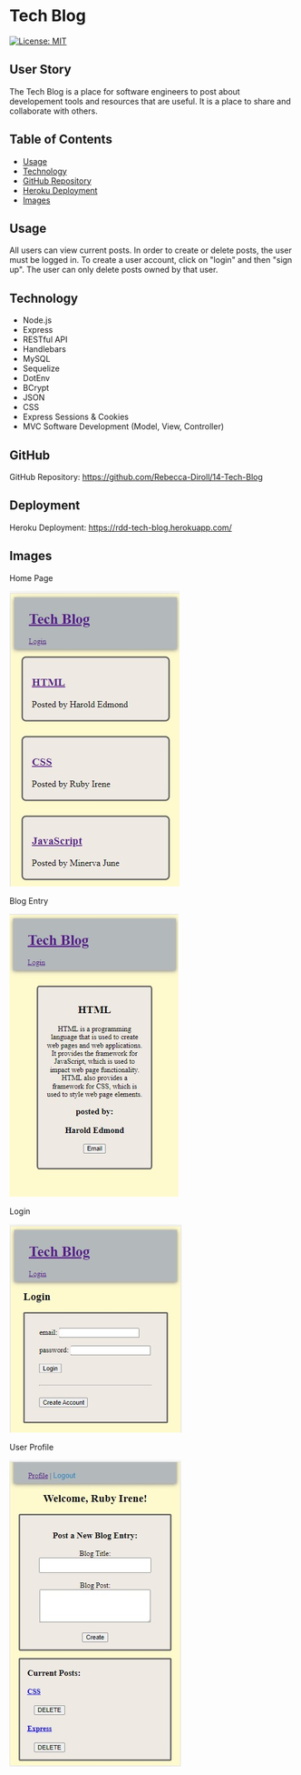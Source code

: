 # Tech Blog

[![License: MIT](https://img.shields.io/badge/License-MIT-yellow.svg)](https://opensource.org/licenses/MIT)

## User Story
The Tech Blog is a place for software engineers to post about developement tools and resources that are useful. It is a place to share and collaborate with others.

## Table of Contents
* [Usage](#usage)
* [Technology](#technology)
* [GitHub Repository](#github)
* [Heroku Deployment](#deployment)
* [Images](#images)

## Usage
All users can view current posts. In order to create or delete posts, the user must be logged in. To create a user account, click on "login" and then "sign up". The user can only delete posts owned by that user. 

## Technology
* Node.js
* Express
* RESTful API
* Handlebars
* MySQL
* Sequelize
* DotEnv
* BCrypt
* JSON
* CSS
* Express Sessions & Cookies
* MVC Software Development (Model, View, Controller)

## GitHub
GitHub Repository: https://github.com/Rebecca-Diroll/14-Tech-Blog

## Deployment
Heroku Deployment: https://rdd-tech-blog.herokuapp.com/

## Images
Home Page

![Tech Blog Home Page](/assets/1-homepage.jpg)

Blog Entry

![Blog Entry](/assets/2-blog.jpg)

Login

![Login Page](/assets/3-login.jpg)

User Profile

![User Profile](/assets/4-profile.jpg)